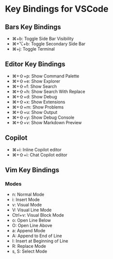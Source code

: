 # Key Bindings for VSCode

## Bars Key Bindings

- ⌘+b: Toggle Side Bar Visibility
- ⌘+⌥+b: Toggle Secondary Side Bar
- ⌘+j: Toggle Terminal

## Editor Key Bindings

- ⌘+⇧+p: Show Command Palette
- ⌘+⇧+e: Show Explorer
- ⌘+⇧+f: Show Search
- ⌘+⇧+h: Show Search With Replace
- ⌘+⇧+d: Show Debug
- ⌘+⇧+x: Show Extensions
- ⌘+⇧+m: Show Problems
- ⌘+⇧+u: Show Output
- ⌘+⇧+y: Show Debug Console
- ⌘+⇧+v: Show Markdown Preview

## Copilot

- ⌘+i: Inline Copilot editor
- ⌘+⇧+i: Chat Copilot editor

## Vim Key Bindings

### Modes

- n: Normal Mode
- i: Insert Mode
- v: Visual Mode
- V: Visual Line Mode
- Ctrl+v: Visual Block Mode
- o: Open Line Below
- O: Open Line Above
- a: Append Mode
- A: Append to End of Line
- I: Insert at Beginning of Line
- R: Replace Mode
- s, S: Select Mode

